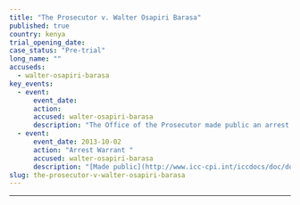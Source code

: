 ```yaml
---
title: "The Prosecutor v. Walter Osapiri Barasa"
published: true
country: kenya
trial_opening_date:
case_status: "Pre-trial"
long_name: ""
accuseds:
  - walter-osapiri-barasa
key_events:
  - event:
      event_date:
      action:
      accused: walter-osapiri-barasa
      description: "The Office of the Prosecutor made public an arrest warrant for Barasa on October 2, 2013. Accused remains [at-large](http://allafrica.com/stories/201501110255.html)."
  - event:
      event_date: 2013-10-02
      action: "Arrest Warrant "
      accused: walter-osapiri-barasa
      description: "[Made public](http://www.icc-cpi.int/iccdocs/doc/doc1650592.pdf)"
slug: the-prosecutor-v-walter-osapiri-barasa
---
```

---
